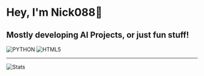 # Hey, I'm Nick088👋

## Mostly developing AI Projects, or just fun stuff!

<!--programming languages-->
![PYTHON](https://img.shields.io/badge/Python-3776AB?logo=python&logoColor=white&style=for-the-badge)
![HTML5](https://img.shields.io/badge/html5-E34F26?style=for-the-badge&logo=html5&logoColor=E34F26&labelColor=white&color=orange)

---
![Stats](https://github-readme-stats.vercel.app/api?username=Nick088Official&show_icons=true&theme=cobalt2)
